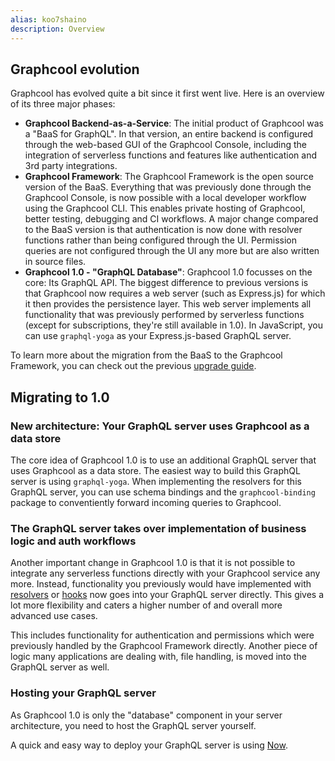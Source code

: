 ```yaml
---
alias: koo7shaino
description: Overview
---
```


## Graphcool evolution

Graphcool has evolved quite a bit since it first went live. Here is an overview of its three major phases:

- **Graphcool Backend-as-a-Service**: The initial product of Graphcool was a "BaaS for GraphQL". In that version, an entire backend is configured through the web-based GUI of the Graphcool Console, including the integration of serverless functions and features like authentication and 3rd party integrations.
- **Graphcool Framework**: The Graphcool Framework is the open source version of the BaaS. Everything that was previously done through the Graphcool Console, is now possible with a local developer workflow using the Graphcool CLI. This enables private hosting of Graphcool, better testing, debugging and CI workflows. A major change compared to the BaaS version is that authentication is now done with resolver functions rather than being configured through the UI. Permission queries are not configured through the UI any more but are also written in source files.
- **Graphcool 1.0 - "GraphQL Database"**: Graphcool 1.0 focusses on the core: Its GraphQL API. The biggest difference to previous versions is that Graphcool now requires a web server (such as Express.js) for which it then provides the persistence layer. This web server implements all functionality that was previously performed by serverless functions (except for subscriptions, they're still available in 1.0). In JavaScript, you can use `graphql-yoga` as your Express.js-based GraphQL server.

<InfoBox type=info>

To learn more about the migration from the BaaS to the Graphcool Framework, you can check out the previous [upgrade guide](!alias-aemieb1aev).

</InfoBox>

## Migrating to 1.0

### New architecture: Your GraphQL server uses Graphcool as a data store

The core idea of Graphcool 1.0 is to use an additional GraphQL server that uses Graphcool as a data store. The easiest way to build this GraphQL server is using `graphql-yoga`. When implementing the resolvers for this GraphQL server, you can use schema bindings and the `graphcool-binding` package to conventiently forward incoming queries to Graphcool.

### The GraphQL server takes over implementation of business logic and auth workflows

Another important change in Graphcool 1.0 is that it is not possible to integrate any serverless functions directly with your Graphcool service any more. Instead, functionality you previously would have implemented with [resolvers](!alias-su6wu3yoo2) or [hooks](!alias-pa6guruhaf) now goes into your GraphQL server directly. This gives a lot more flexibility and caters a higher number of and overall more advanced use cases.

This includes functionality for authentication and permissions which were previously handled by the Graphcool Framework directly. Another piece of logic many applications are dealing with, file handling, is moved into the GraphQL server as well.

### Hosting your GraphQL server

As Graphcool 1.0 is only the "database" component in your server architecture, you need to host the GraphQL server yourself.

A quick and easy way to deploy your GraphQL server is using [Now](https://zeit.co/now).